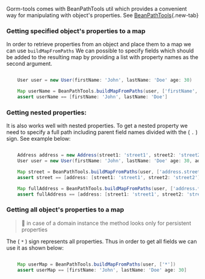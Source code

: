 Gorm-tools comes with BeanPathTools util which provides a convenient way for manipulating with object's properties.
See [BeanPathTools]{.new-tab}

### Getting specified object's properties to a map

In order to retrieve properties from an object and place them to a map we can use ```buildMapFromPaths```
We can possible to specify fields which should be added to the resulting map
by providing a list with property names as the second argument.

```groovy

    User user = new User(firstName: 'John', lastName: 'Doe' age: 30)

    Map userName = BeanPathTools.buildMapFromPaths(user, ['firstName', 'lastName'])
    assert userName == [firstName: 'John', lastName: 'Doe']

```

### Getting nested properties:

It is also works well with nested properties. To get a nested property we need to specify
a full path including parent field names divided with the ( ``` . ``` ) sign. See example below:

```groovy

    Address address = new Address(street1: 'street1', street2: 'street2' zip: '123456', city: 'city')
    User user = new User(firstName: 'John', lastName: 'Doe' age: 30, address: address)

    Map street = BeanPathTools.buildMapFromPaths(user, ['address.street1', 'address.street2'])
    assert street == [address: [street1: 'street1', street2: 'street2']]

    Map fullAddress = BeanPathTools.buildMapFromPaths(user, ['address.*'])
    assert fullAddress == [address: [street1: 'street1', street2: 'street2' zip: '123456', city: 'city']]

```

### Getting all object's properties to a map

> :memo: in case of a domain instance the method looks only for persistent properties

The ( ```*``` )  sign represents all properties. Thus in order to get all fields we can use it as shown below:

```groovy

    Map userMap = BeanPathTools.buildMapFromPaths(user, ['*'])
    assert userMap == [firstName: 'John', lastName: 'Doe' age: 30]

```



[BeanPathTools]:https://yakworks.github.io/gorm-tools/api/gorm/tools/beans/BeanPathTools.html
